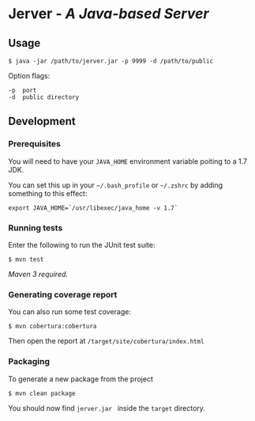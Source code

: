 Jerver - _A Java-based Server_
==============================

Usage
-----

    $ java -jar /path/to/jerver.jar -p 9999 -d /path/to/public

Option flags:

    -p  port
    -d  public directory

Development
-----------

### Prerequisites

You will need to have your `JAVA_HOME` environment variable poiting to a
1.7 JDK.

You can set this up in your `~/.bash_profile` or `~/.zshrc` by adding something to this effect:

    export JAVA_HOME=`/usr/libexec/java_home -v 1.7`

### Running tests

Enter the following to run the JUnit test suite:

    $ mvn test

_Maven 3 required._

### Generating coverage report

You can also run some test coverage:

    $ mvn cobertura:cobertura

Then open the report at `/target/site/cobertura/index.html`

### Packaging

To generate a new package from the project

    $ mvn clean package

You should now find `jerver.jar ` inside the `target` directory.
